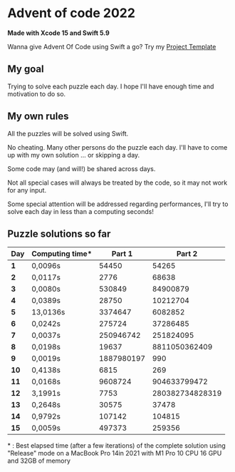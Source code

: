 # Advent of code 2022
**Made with Xcode 15 and Swift 5.9**

Wanna give Advent Of Code using Swift a go? Try my [Project Template](https://github.com/Dean151/AoC-Swift-Template)

## My goal
Trying to solve each puzzle each day.
I hope I'll have enough time and motivation to do so.

## My own rules

All the puzzles will be solved using Swift.

No cheating. Many other persons do the puzzle each day.
I'll have to come up with my own solution ... or skipping a day.

Some code may (and will!) be shared across days.

Not all special cases will always be treated by the code, so it may not work for any input.

Some special attention will be addressed regarding performances, I'll try to solve each day in less than a computing seconds!

## Puzzle solutions so far

| Day    | Computing time\* | Part 1               | Part 2         |
|--------|------------------|----------------------|----------------|
| **1**  | 0,0096s          | 54450                | 54265          |
| **2**  | 0,0117s          | 2776                 | 68638          |
| **3**  | 0,0080s          | 530849               | 84900879       |
| **4**  | 0,0389s          | 28750                | 10212704       |
| **5**  | 13,0136s         | 3374647              | 6082852        |
| **6**  | 0,0242s          | 275724               | 37286485       |
| **7**  | 0,0037s          | 250946742            | 251824095      |
| **8**  | 0,0198s          | 19637                | 8811050362409  |
| **9**  | 0,0019s          | 1887980197           | 990            |
| **10** | 0,4138s          | 6815                 | 269            |
| **11** | 0,0168s          | 9608724              | 904633799472   |
| **12** | 3,1991s          | 7753                 | 280382734828319 |
| **13** | 0,2648s          | 30575                | 37478          |
| **14** | 0,9792s          | 107142               | 104815         |
| **15** | 0,0059s          | 497373               | 259356         |

\* : Best elapsed time (after a few iterations) of the complete solution using "Release" mode on a MacBook Pro 14in 2021 with M1 Pro 10 CPU 16 GPU and 32GB of memory
